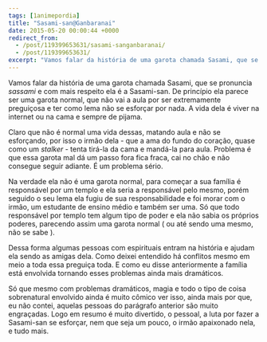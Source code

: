 ```yaml
---
tags: [1animepordia]
title: "Sasami-san@Ganbaranai"
date: 2015-05-20 00:00:44 +0000
redirect_from:
  - /post/119399653631/sasami-sanganbaranai/
  - /post/119399653631/
excerpt: "Vamos falar da história de uma garota chamada Sasami, que se pronuncia <i>sassami</i> e com mais respeito ela é a Sasami-san. De princípio ela parece ser uma garota normal, que não vai a aula por ser extremamente preguiçosa e ter como lema não se esforçar por nada. A vida dela é viver na internet ou na cama e sempre de pijama."
---
```


Vamos falar da história de uma garota chamada Sasami, que se pronuncia
*sassami* e com mais respeito ela é a Sasami-san. De princípio ela
parece ser uma garota normal, que não vai a aula por ser extremamente
preguiçosa e ter como lema não se esforçar por nada. A vida dela é viver
na internet ou na cama e sempre de pijama.

Claro que não é normal uma vida dessas, matando aula e não se
esforçando, por isso o irmão dela - que a ama do fundo do coração, quase
como um *stalker* - tenta tirá-la da cama e mandá-la para aula. Problema
é que essa garota mal dá um passo fora fica fraca, cai no chão e não
consegue seguir adiante. É um problema sério.

Na verdade ela não é uma garota normal, para começar a sua família é
responsável por um templo e ela seria a responsável pelo mesmo, porém
seguido o seu lema ela fugiu de sua responsabilidade e foi morar com o
irmão, um estudante de ensino médio e também ser uma. Só que todo
responsável por templo tem algum tipo de poder e ela não sabia os
próprios poderes, parecendo assim uma garota normal ( ou até sendo uma
mesmo, não se sabe ).

Dessa forma algumas pessoas com espirituais entram na história e ajudam
ela sendo as amigas dela. Como deixei entendido há conflitos mesmo em
meio a toda essa preguiça toda. E como eu disse anteriormente a família
está envolvida tornando esses problemas ainda mais dramáticos.

Só que mesmo com problemas dramáticos, magia e todo o tipo de coisa
sobrenatural envolvido ainda é muito cômico ver isso, ainda mais por
que, eu não contei, aquelas pessoas do parágrafo anterior são muito
engraçadas. Logo em resumo é muito divertido, o pessoal, a luta por
fazer a Sasami-san se esforçar, nem que seja um pouco, o irmão
apaixonado nela, e tudo mais.


